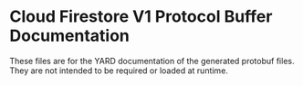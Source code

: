 # Cloud Firestore V1 Protocol Buffer Documentation

These files are for the YARD documentation of the generated protobuf files.
They are not intended to be required or loaded at runtime.
